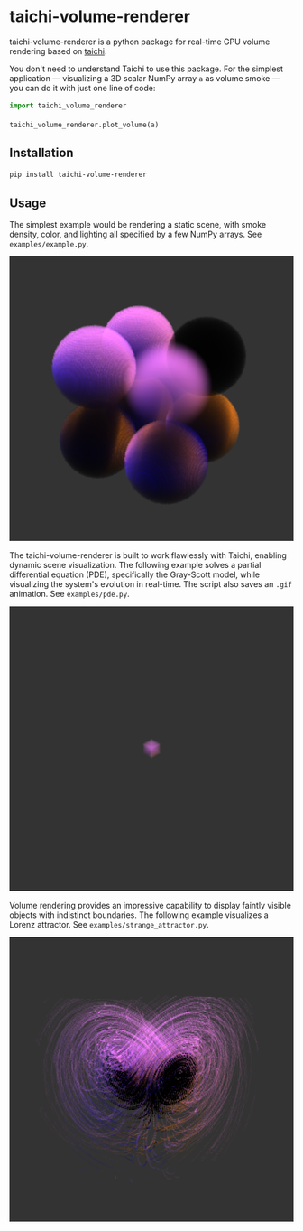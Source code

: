 # taichi-volume-renderer
taichi-volume-renderer is a python package for real-time GPU volume rendering based on [taichi](https://github.com/taichi-dev/taichi).

You don't need to understand Taichi to use this package. For the simplest application — visualizing a 3D scalar NumPy array `a` as volume smoke — you can do it with just one line of code:

```python
import taichi_volume_renderer

taichi_volume_renderer.plot_volume(a)
```

## Installation

```bash
pip install taichi-volume-renderer
```

## Usage

The simplest example would be rendering a static scene, with smoke density, color, and lighting all specified by a few NumPy arrays. See `examples/example.py`.

![0](/images/0.png)

The taichi-volume-renderer is built to work flawlessly with Taichi, enabling dynamic scene visualization. The following example solves a partial differential equation (PDE), specifically the Gray-Scott model, while visualizing the system's evolution in real-time. The script also saves an `.gif` animation. See `examples/pde.py`.

![1](/images/pde.gif)

Volume rendering provides an impressive capability to display faintly visible objects with indistinct boundaries. The following example visualizes a Lorenz attractor. See `examples/strange_attractor.py`.

![2](/images/lorenz-attractor.png)
